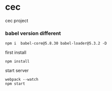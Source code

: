 # cec
cec project

### babel version different

```
npm i  babel-core@5.8.30 babel-loader@5.3.2 -D
```

first install
```
npm install
```

start server
```
webpack --watch
npm start
```
